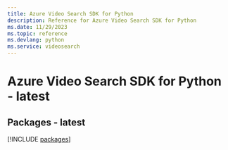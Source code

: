 ```yaml
---
title: Azure Video Search SDK for Python
description: Reference for Azure Video Search SDK for Python
ms.date: 11/29/2023
ms.topic: reference
ms.devlang: python
ms.service: videosearch
---
```

# Azure Video Search SDK for Python - latest
## Packages - latest
[!INCLUDE [packages](video-search-index.md)]